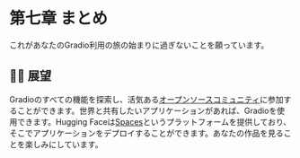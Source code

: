 # 第七章 まとめ

これがあなたのGradio利用の旅の始まりに過ぎないことを願っています。

## 💪🏻 展望

Gradioのすべての機能を探索し、活気ある[オープンソースコミュニティ](https://discuss.huggingface.co/)に参加することができます。世界と共有したいアプリケーションがあれば、Gradioを使用できます。Hugging Faceは[Spaces](https://huggingface.co/spaces)というプラットフォームを提供しており、そこでアプリケーションをデプロイすることができます。あなたの作品を見ることを楽しみにしています。